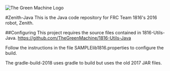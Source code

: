 ![The Green Machine Logo](http://edinarobotics.com/sites/all/themes/greenmachine/assets/images/Logo.gif)

#Zenith-Java
This is the Java code repository for FRC Team 1816's 2016 robot, Zenith.

##Configuring
This project requires the source files contained in 1816-Utils-Java.
https://github.com/TheGreenMachine/1816-Utils-Java

Follow the instructions in the file SAMPLElib1816.properties to configure the build.

The gradle-build-2018 uses gradle to build but uses the old 2017 JAR files.
